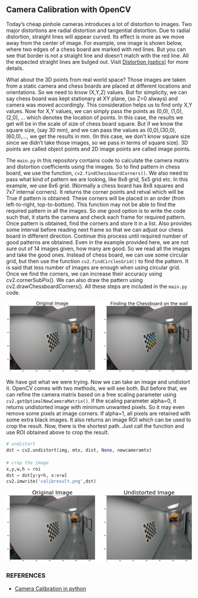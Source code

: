 ## Camera Calibration with OpenCV

Today’s cheap pinhole cameras introduces a lot of distortion to images. Two major distortions are radial distortion and tangential distortion. Due to radial distortion, straight lines will appear curved. Its effect is more as we move away from the center of image. For example, one image is shown below, where two edges of a chess board are marked with red lines. But you can see that border is not a straight line and doesn’t match with the red line. All the expected straight lines are bulged out. Visit [Distortion (optics)](https://en.wikipedia.org/wiki/Distortion_%28optics%29) for more details.

What about the 3D points from real world space? Those images are taken from a static camera and chess boards are placed at different locations and orientations. So we need to know (X,Y,Z) values. But for simplicity, we can say chess board was kept stationary at XY plane, (so Z=0 always) and camera was moved accordingly. This consideration helps us to find only X,Y values. Now for X,Y values, we can simply pass the points as (0,0), (1,0), (2,0), ... which denotes the location of points. In this case, the results we get will be in the scale of size of chess board square. But if we know the square size, (say 30 mm), and we can pass the values as (0,0),(30,0),(60,0),..., we get the results in mm. (In this case, we don’t know square size since we didn’t take those images, so we pass in terms of square size).
3D points are called object points and 2D image points are called image points.

The `main.py` in this repository contains code to calculate the camera matrix and distortion coefficients using the images.
So to find pattern in chess board, we use the function, `cv2.findChessboardCorners()`. We also need to pass what kind of pattern we are looking, like 8x8 grid, 5x5 grid etc. In this example, we use 8x6 grid. (Normally a chess board has 8x8 squares and 7x7 internal corners). It returns the corner points and retval which will be True if pattern is obtained. These corners will be placed in an order (from left-to-right, top-to-bottom). This function may not be able to find the required pattern in all the images. So one good option is to write the code such that, it starts the camera and check each frame for required pattern. Once pattern is obtained, find the corners and store it in a list. Also provides some interval before reading next frame so that we can adjust our chess board in different direction. Continue this process until required number of good patterns are obtained. Even in the example provided here, we are not sure out of 14 images given, how many are good. So we read all the images and take the good ones. Instead of chess board, we can use some circular grid, but then use the function `cv2.findCirclesGrid()` to find the pattern. It is said that less number of images are enough when using circular grid. Once we find the corners, we can increase their accuracy using cv2.cornerSubPix(). We can also draw the pattern using cv2.drawChessboardCorners(). All these steps are included in the `main.py` code.

![Result](https://github.com/PooyaAlamirpour/CorrectingforDistortion/blob/master/Pictures/finding_chessboard.png)

We have got what we were trying. Now we can take an image and undistort it. OpenCV comes with two methods, we will see both. But before that, we can refine the camera matrix based on a free scaling parameter using `cv2.getOptimalNewCameraMatrix()`. If the scaling parameter alpha=0, it returns undistorted image with minimum unwanted pixels. So it may even remove some pixels at image corners. If alpha=1, all pixels are retained with some extra black images. It also returns an image ROI which can be used to crop the result. Now, there is the shortest path. Just call the function and use ROI obtained above to crop the result.

```python
# undistort
dst = cv2.undistort(img, mtx, dist, None, newcameramtx)

# crop the image
x,y,w,h = roi
dst = dst[y:y+h, x:x+w]
cv2.imwrite('calibresult.png',dst)
```

![Result](https://github.com/PooyaAlamirpour/CorrectingforDistortion/blob/master/Pictures/result.png)

### REFERENCES
* [Camera Calibration in python](https://opencv-python-tutroals.readthedocs.io/en/latest/py_tutorials/py_calib3d/py_calibration/py_calibration.html)